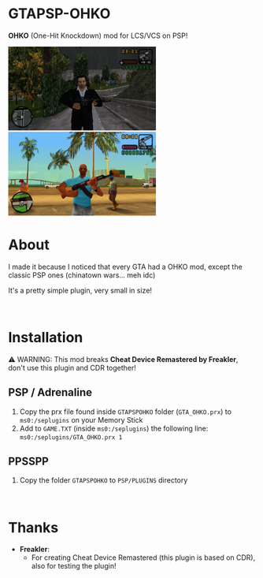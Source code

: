 # GTAPSP-OHKO
**OHKO** (One-Hit Knockdown) mod for LCS/VCS on PSP!

<img src="images/LCS.png" width="300"/>
<img src="images/VCS.png" width="300"/>

<br>

# About

I made it because I noticed that every GTA had a OHKO mod, except the classic PSP ones (chinatown wars... meh idc)

It's a pretty simple plugin, very small in size!

<br>

# Installation

⚠️ WARNING: This mod breaks **Cheat Device Remastered by Freakler**, don't use this plugin and CDR together!

## PSP / Adrenaline 

1. Copy the prx file found inside ``GTAPSPOHKO`` folder (``GTA_OHKO.prx``) to ``ms0:/seplugins`` on your Memory Stick
2. Add to ``GAME.TXT`` (inside ``ms0:/seplugins``) the following line: ``ms0:/seplugins/GTA_OHKO.prx 1``

## PPSSPP

1. Copy the folder ``GTAPSPOHKO`` to ``PSP/PLUGINS`` directory

<br>

# Thanks

 - **Freakler**:
    - For creating Cheat Device Remastered (this plugin is based on CDR), also for testing the plugin!
